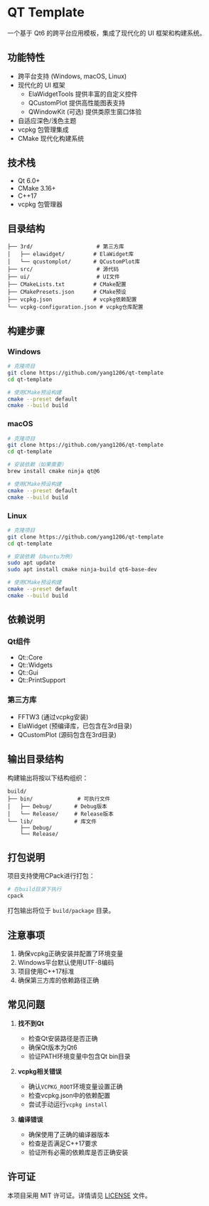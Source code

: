 # QT Template

一个基于 Qt6 的跨平台应用模板，集成了现代化的 UI 框架和构建系统。

## 功能特性

- 跨平台支持 (Windows, macOS, Linux)
- 现代化的 UI 框架
  - ElaWidgetTools 提供丰富的自定义控件
  - QCustomPlot 提供高性能图表支持
  - QWindowKit (可选) 提供类原生窗口体验
- 自适应深色/浅色主题
- vcpkg 包管理集成
- CMake 现代化构建系统

## 技术栈

- Qt 6.0+
- CMake 3.16+
- C++17
- vcpkg 包管理器

## 目录结构
```
├── 3rd/                    # 第三方库
│   ├── elawidget/         # ElaWidget库
│   └── qcustomplot/       # QCustomPlot库
├── src/                    # 源代码
├── ui/                     # UI文件
├── CMakeLists.txt         # CMake配置
├── CMakePresets.json      # CMake预设
├── vcpkg.json             # vcpkg依赖配置
└── vcpkg-configuration.json # vcpkg仓库配置
```

## 构建步骤

### Windows
```bash
# 克隆项目
git clone https://github.com/yang1206/qt-template
cd qt-template

# 使用CMake预设构建
cmake --preset default
cmake --build build
```

### macOS
```bash
# 克隆项目
git clone https://github.com/yang1206/qt-template
cd qt-template

# 安装依赖（如果需要）
brew install cmake ninja qt@6

# 使用CMake预设构建
cmake --preset default
cmake --build build
```

### Linux
```bash
# 克隆项目
git clone https://github.com/yang1206/qt-template
cd qt-template

# 安装依赖（Ubuntu为例）
sudo apt update
sudo apt install cmake ninja-build qt6-base-dev

# 使用CMake预设构建
cmake --preset default
cmake --build build
```

## 依赖说明

### Qt组件
- Qt::Core
- Qt::Widgets
- Qt::Gui
- Qt::PrintSupport

### 第三方库
- FFTW3 (通过vcpkg安装)
- ElaWidget (预编译库，已包含在3rd目录)
- QCustomPlot (源码包含在3rd目录)

## 输出目录结构

构建输出将按以下结构组织：
```
build/
├── bin/              # 可执行文件
│   ├── Debug/       # Debug版本
│   └── Release/     # Release版本
└── lib/             # 库文件
    ├── Debug/
    └── Release/
```

## 打包说明

项目支持使用CPack进行打包：

```bash
# 在build目录下执行
cpack
```

打包输出将位于 `build/package` 目录。

## 注意事项

1. 确保vcpkg正确安装并配置了环境变量
2. Windows平台默认使用UTF-8编码
3. 项目使用C++17标准
4. 确保第三方库的依赖路径正确

## 常见问题

1. **找不到Qt**
   - 检查Qt安装路径是否正确
   - 确保Qt版本为Qt6
   - 验证PATH环境变量中包含Qt bin目录

2. **vcpkg相关错误**
   - 确认`VCPKG_ROOT`环境变量设置正确
   - 检查vcpkg.json中的依赖配置
   - 尝试手动运行`vcpkg install`

3. **编译错误**
   - 确保使用了正确的编译器版本
   - 检查是否满足C++17要求
   - 验证所有必需的依赖库是否正确安装

## 许可证

本项目采用 MIT 许可证。详情请见 [LICENSE](LICENSE) 文件。
